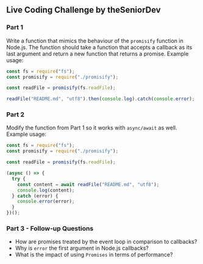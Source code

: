 ## Live Coding Challenge by theSeniorDev

### Part 1

Write a function that mimics the behaviour of the `promisify` function in Node.js. The function should take a function that accepts a callback as its last argument and return a new function that returns a promise. Example usage:

```javascript
const fs = require("fs");
const promisify = require("./promisify");

const readFile = promisify(fs.readFile);

readFile("README.md", "utf8").then(console.log).catch(console.error);
```

### Part 2

Modify the function from Part 1 so it works with `async/await` as well. Example usage:

```javascript
const fs = require("fs");
const promisify = require("./promisify");

const readFile = promisify(fs.readFile);

(async () => {
  try {
    const content = await readFile("README.md", "utf8");
    console.log(content);
  } catch (error) {
    console.error(error);
  }
})();
```

### Part 3 - Follow-up Questions

- How are promises treated by the event loop in comparison to callbacks?
- Why is `error` the first argument in Node.js callbacks?
- What is the impact of using `Promises` in terms of performance?
